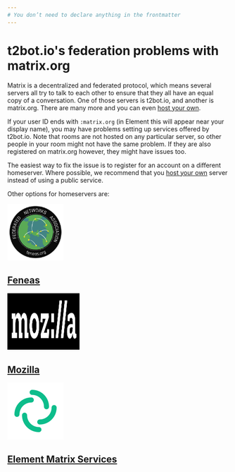 ```yaml
---
# You don’t need to declare anything in the frontmatter
---
```


# t2bot.io's federation problems with matrix.org

Matrix is a decentralized and federated protocol, which means several servers all try to talk to
each other to ensure that they all have an equal copy of a conversation. One of those servers is
t2bot.io, and another is matrix.org. There are many more and you can even [host your own](https://matrix.org/docs/guides/installing-synapse).

If your user ID ends with `:matrix.org` (in Element this will appear near your display name), you
may have problems setting up services offered by t2bot.io. Note that rooms are not hosted on any
particular server, so other people in your room might not have the same problem. If they are also
registered on matrix.org however, they might have issues too.

The easiest way to fix the issue is to register for an account on a different homeserver. Where
possible, we recommend that you [host your own](https://matrix.org/docs/guides/installing-synapse)
server instead of using a public service.

Other options for homeservers are:

<div class="homeservers">

<div class="homeserver">

<img src="/assets/img/feneas-logo.png" width="128" alt="feneas.org" />

## [Feneas](https://feneas.org)

</div>

<div class="homeserver">

<img src="/assets/img/mozilla-logo.svg" width="164" height="128" alt="mozilla.org" />

## [Mozilla](https://chat.mozilla.org)

</div>


<div class="homeserver">

<img src="/assets/img/element-logo.svg" width="128" alt="element.io" />

## [Element Matrix Services](https://element.io/matrix-services)

</div>

</div>
